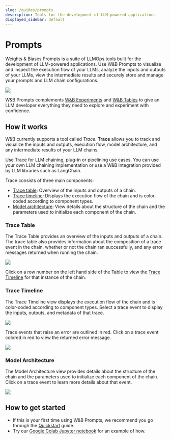 ```yaml
---
slug: /guides/prompts
description: Tools for the development of LLM-powered applications
displayed_sidebar: default
---
```

# Prompts

Weights & Biases Prompts is a suite of LLMOps tools built for the development of LLM-powered applications.
Use W&B Prompts to visualize and inspect the execution flow of your LLMs, analyze the inputs and outputs of your LLMs, view the intermediate results and securely store and manage your prompts and LLM chain configurations.

![](/images/prompts/trace_timeline.png)

W&B Prompts complements [W&B Experiments](../track/intro.md) and [W&B Tables](../data-vis/intro.md) to give an LLM developer everything they need to explore and experiment with confidence.

<!-- ## Prompts Product Suite

[Trace](#Trace) is the first of our Prompts tools -->

## How it works

W&B currently supports a tool called _Trace_. **Trace** allows you to track and visualize the inputs and outputs, execution flow, model architecture, and any intermediate results of your LLM chains. 

Use Trace for LLM chaining, plug-in or pipelining use cases. You can use your own LLM chaining implementation or use a W&B integration provided by LLM libraries such as LangChain.

Trace consists of three main components:

* [Trace table](#trace-table): Overview of the inputs and outputs of a chain.
* [Trace timeline](#trace-timeline): Displays the execution flow of the chain and is color-coded according to component types.
* [Model architecture](#model-architecture): View details about the structure of the chain and the parameters used to initialize each component of the chain.

### Trace Table
The Trace Table provides an overview of the inputs and outputs of a chain. The trace table also provides information about the composition of a trace event in the chain, whether or not the chain ran successfully, and any error messages returned when running the chain.

![](/images/prompts/trace_table.png)

Click on a row number on the left hand side of the Table to view the [Trace Timeline](#trace-timeline) for that instance of the chain.  

### Trace Timeline

The Trace Timeline view displays the execution flow of the chain and is color-coded according to component types. Select a trace event to display the inputs, outputs, and metadata of that trace.

![](/images/prompts/trace_timeline.png)

Trace events that raise an error are outlined in red. Click on a trace event colored in red to view the returned error message.

![](/images/prompts/trace_timeline_error.png)

### Model Architecture

The Model Architecture view provides details about the structure of the chain and the parameters used to initialize each component of the chain. Click on a trace event to learn more details about that event.

![](/images/prompts/model_architecture.png)

## How to get started

* If this is your first time using W&B Prompts, we recommend you go through the [Quickstart](./quickstart.md) guide.
* Try our [Google Colab Jupyter notebook](http://wandb.me/prompts-quickstart) for an example of how.

<!-- Add link to colab -->

